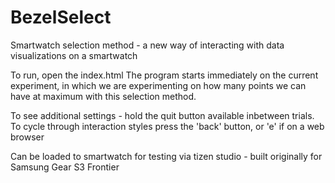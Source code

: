 # BezelSelect
 Smartwatch selection method - a new way of interacting with data visualizations on a smartwatch
 
 To run, open the index.html
 The program starts immediately on the current experiment, in which we are experimenting on how many points we can have at maximum with this selection method.
 
 To see additional settings - hold the quit button available inbetween trials.
 To cycle through interaction styles press the 'back' button, or 'e' if on a web browser
 
 Can be loaded to smartwatch for testing via tizen studio - built originally for Samsung Gear S3 Frontier
